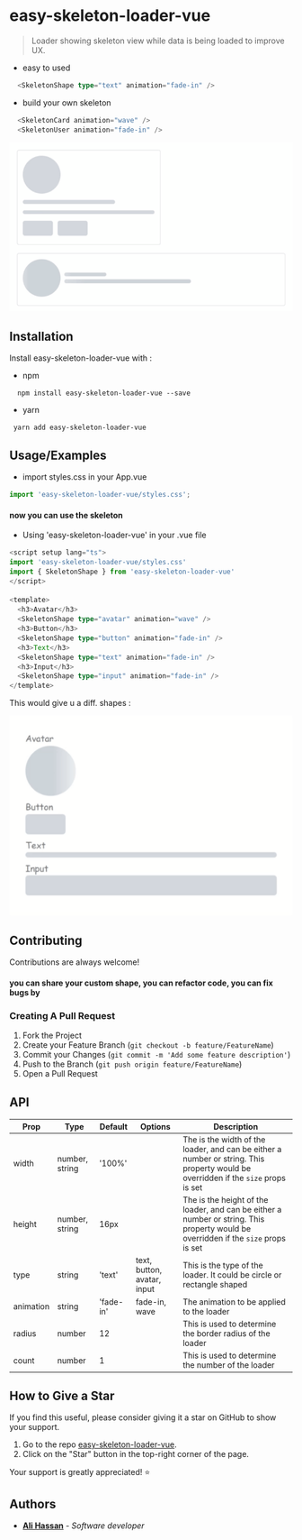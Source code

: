 
# easy-skeleton-loader-vue

> Loader showing skeleton view while data is being loaded to improve UX.

- easy to used

```ts
  <SkeletonShape type="text" animation="fade-in" />
```

- build your own skeleton

```ts
  <SkeletonCard animation="wave" />
  <SkeletonUser animation="fade-in" />
```

![Alt text](example-cards.gif "Card examples")

## Installation

Install easy-skeleton-loader-vue with : 
- npm

```
  npm install easy-skeleton-loader-vue --save
```
- yarn

```
 yarn add easy-skeleton-loader-vue
```


## Usage/Examples

- import styles.css in your App.vue

```ts
import 'easy-skeleton-loader-vue/styles.css';
```

#### now you can use the skeleton 

- Using 'easy-skeleton-loader-vue' in your .vue file

```ts
<script setup lang="ts">
import 'easy-skeleton-loader-vue/styles.css'
import { SkeletonShape } from 'easy-skeleton-loader-vue'
</script>

<template>
  <h3>Avatar</h3>
  <SkeletonShape type="avatar" animation="wave" />
  <h3>Button</h3>
  <SkeletonShape type="button" animation="fade-in" />
  <h3>Text</h3>
  <SkeletonShape type="text" animation="fade-in" />
  <h3>Input</h3>
  <SkeletonShape type="input" animation="fade-in" />
</template>
```

This would give u a diff. shapes :

![Alt text](example-inputs.gif "Input examples")

## Contributing

Contributions are always welcome!

#### you can share your custom shape, you can refactor code, you can fix bugs by

### Creating A Pull Request

1. Fork the Project
2. Create your Feature Branch (`git checkout -b feature/FeatureName`)
3. Commit your Changes (`git commit -m 'Add some feature description'`)
4. Push to the Branch (`git push origin feature/FeatureName`)
5. Open a Pull Request
## API

|Prop|Type|Default|Options|Description|
|---|---|---|---|---|
|width|number, string|'100%'||The is the width of the loader, and can be either a number or string. This property would be overridden if the `size` props is set|
|height|number, string|16px||The is the height of the loader, and can be either a number or string. This property would be overridden if the `size` props is set|
|type|string|'text'|text, button, avatar, input|This is the type of the loader. It could be circle or rectangle shaped|
|animation|string|'fade-in'|fade-in, wave|The animation to be applied to the loader|
|radius|number|12||This is used to determine the border radius of the loader|
|count|number|1||This is used to determine the number of the loader|


## How to Give a Star

If you find this useful, please consider giving it a star on GitHub to show your support. 

1. Go to the repo [easy-skeleton-loader-vue](https://github.com/alihdev/easy-skeleton-loader-vue).
2. Click on the "Star" button in the top-right corner of the page.

Your support is greatly appreciated! :star:

## Authors

- [**Ali Hassan**](https://github.com/alihdev) - *Software developer*
